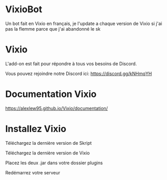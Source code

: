 # VixioBot
Un bot fait en Vixio en français, je l'update a chaque version de Vixio si j'ai pas la flemme parce que j'ai abandonné le sk

# Vixio
L'add-on est fait pour répondre à tous vos besoins de Discord.

Vous pouvez rejoindre notre Discord ici: https://discord.gg/kNHmqYH

# Documentation Vixio

https://alexlew95.github.io/Vixio/documentation/

# Installez Vixio

Téléchargez la dernière version de Skript

Téléchargez la dernière version de Vixio

Placez les deux .jar dans votre dossier plugins

Redémarrez votre serveur

